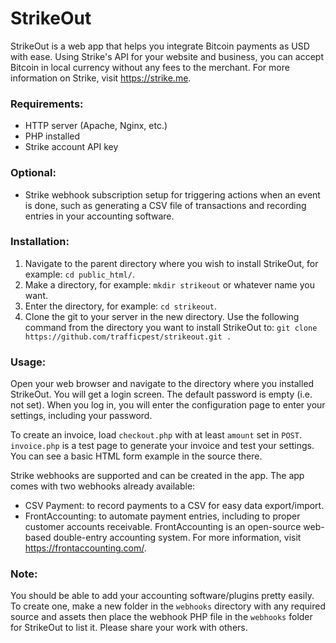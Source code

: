 # StrikeOut

StrikeOut is a web app that helps you integrate Bitcoin payments as USD 
with ease. Using Strike's API for your website and business, you can 
accept Bitcoin in local currency without any fees to the merchant. For 
more information on Strike, visit https://strike.me.

### Requirements:

- HTTP server (Apache, Nginx, etc.)
- PHP installed
- Strike account API key

### Optional:

- Strike webhook subscription setup for triggering actions when an event 
is done, such as generating a CSV file of transactions and recording 
entries in your accounting software.

### Installation:

1. Navigate to the parent directory where you wish to install StrikeOut, 
for example: `cd public_html/`.
2. Make a directory, for example: `mkdir strikeout` or whatever name you want.
3. Enter the directory, for example: `cd strikeout`.
4. Clone the git to your server in the new directory. Use the following 
command from the directory you want to install StrikeOut to: 
`git clone https://github.com/trafficpest/strikeout.git .`

### Usage:

Open your web browser and navigate to the directory where you installed 
StrikeOut. You will get a login screen. The default password is empty 
(i.e. not set). When you log in, you will enter the configuration page 
to enter your settings, including your password.

To create an invoice, load `checkout.php` with at least `amount` set 
in `POST`. `invoice.php` is a test page to generate your invoice and test 
your settings. You can see a basic HTML form example in the source there.

Strike webhooks are supported and can be created in the app. The app 
comes with two webhooks already available:

- CSV Payment: to record payments to a CSV for easy data export/import.
- FrontAccounting: to automate payment entries, including to proper 
customer accounts receivable. FrontAccounting is an open-source web-based 
double-entry accounting system. For more information, visit 
https://frontaccounting.com/.

### Note:

You should be able to add your accounting software/plugins pretty easily. 
To create one, make a new folder in the `webhooks` directory with any 
required source and assets then place the webhook PHP file in the `webhooks` 
folder for StrikeOut to list it. Please share your work with others.
